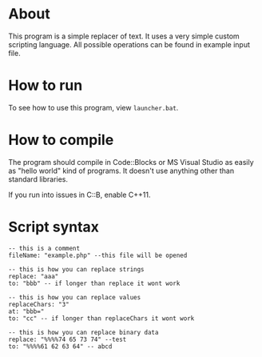 # About
This program is a simple replacer of text. It uses a very simple custom scripting language. All possible operations can be found in example input file.

# How to run
To see how to use this program, view `launcher.bat`.

# How to compile
The program should compile in Code::Blocks or MS Visual Studio as easily as "hello world" kind of programs. It doesn't use anything other than standard libraries.

If you run into issues in C::B, enable C++11.

# Script syntax
```
-- this is a comment
fileName: "example.php" --this file will be opened

-- this is how you can replace strings
replace: "aaa"
to: "bbb" -- if longer than replace it wont work

-- this is how you can replace values
replaceChars: "3"
at: "bbb="
to: "cc" -- if longer than replaceChars it wont work

-- this is how you can replace binary data
replace: "%%%%74 65 73 74" --test
to: "%%%%61 62 63 64" -- abcd
```
